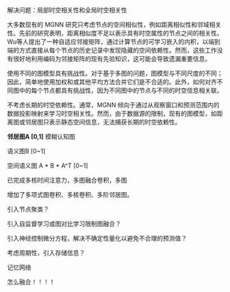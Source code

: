 解决问题：局部时空相关性和全局时空相关性

大多数现有的 MGNN 研究只考虑节点的空间相似性，例如距离相似性和邻域相关性。先前的研究表明，距离相似度不足以表示具有时空属性的节点之间的相关性。Wu等人提出了一种自适应邻接矩阵，通过计算节点的可学习嵌入的内积，以端到端的方式直接从每个节点的历史记录中发现隐藏的空间依赖性。然而，这些工作没有很好地利用编码为邻接矩阵的现有先验知识，这可能会导致遗漏重要信息。

使用不同的图模型具有挑战性。对于基于多图的问题，图模型与不同尺度的不同；因此，简单地使用加权和或其他平均方法合并它们是不合适的。此外，如何对齐不同图中的每个节点都具有挑战性，因为不同图中的节点与不同的时空信息相关联。

不考虑长期的时空依赖性。通常，MGNN 倾向于通过从观察窗口和预测范围内的数据投影映射来学习时空相关性。然而，由于数据源的限制，现有的图模型，如距离图或邻居图只表示静态空间信息，无法捕获长期的时空依赖性。

**邻居图A [0,1]**  模糊认知图

语义图B [0~1]

空间语义图 A * B * A^T [0~1]

已完成多核时间注意力，多图融合卷积，多图

增加了多项式图卷积、多核卷积、多阶邻居图。


引入节点聚类？

引入自监督学习或图对比学习限制图融合？

引入神经控制微分方程，解决不确定性量化以避免不合理的预测值？

考虑周期性，引入存储信息？

记忆网络

怎么融合！！！！